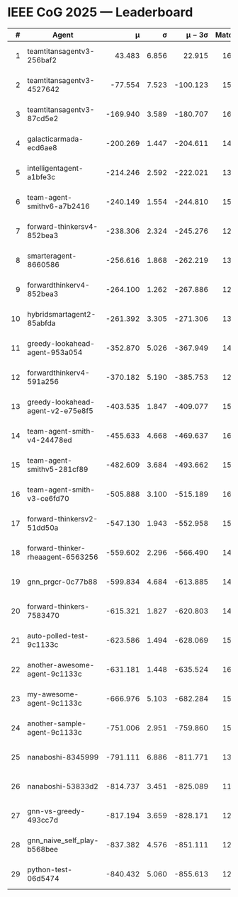 # IEEE CoG 2025 — Leaderboard

| # | Agent | μ | σ | μ − 3σ | Matches | Updated |
|---:|---|---:|---:|---:|---:|---|
| 1 | teamtitansagentv3-256baf2 | 43.483 | 6.856 | 22.915 | 16036 | 2025-08-23 14:06 |
| 2 | teamtitansagentv3-4527642 | -77.554 | 7.523 | -100.123 | 15290 | 2025-08-23 14:06 |
| 3 | teamtitansagentv3-87cd5e2 | -169.940 | 3.589 | -180.707 | 16646 | 2025-08-23 14:06 |
| 4 | galacticarmada-ecd6ae8 | -200.269 | 1.447 | -204.611 | 14520 | 2025-08-23 14:06 |
| 5 | intelligentagent-a1bfe3c | -214.246 | 2.592 | -222.021 | 13173 | 2025-08-23 14:06 |
| 6 | team-agent-smithv6-a7b2416 | -240.149 | 1.554 | -244.810 | 15540 | 2025-08-23 14:06 |
| 7 | forward-thinkersv4-852bea3 | -238.306 | 2.324 | -245.276 | 12563 | 2025-08-23 14:06 |
| 8 | smarteragent-8660586 | -256.616 | 1.868 | -262.219 | 13465 | 2025-08-23 14:06 |
| 9 | forwardthinkerv4-852bea3 | -264.100 | 1.262 | -267.886 | 12741 | 2025-08-23 14:06 |
| 10 | hybridsmartagent2-85abfda | -261.392 | 3.305 | -271.306 | 13610 | 2025-08-23 14:06 |
| 11 | greedy-lookahead-agent-953a054 | -352.870 | 5.026 | -367.949 | 14850 | 2025-08-23 14:06 |
| 12 | forwardthinkerv4-591a256 | -370.182 | 5.190 | -385.753 | 12908 | 2025-08-23 14:06 |
| 13 | greedy-lookahead-agent-v2-e75e8f5 | -403.535 | 1.847 | -409.077 | 15450 | 2025-08-23 14:06 |
| 14 | team-agent-smith-v4-24478ed | -455.633 | 4.668 | -469.637 | 16142 | 2025-08-23 14:06 |
| 15 | team-agent-smithv5-281cf89 | -482.609 | 3.684 | -493.662 | 15420 | 2025-08-23 14:06 |
| 16 | team-agent-smith-v3-ce6fd70 | -505.888 | 3.100 | -515.189 | 16862 | 2025-08-23 14:06 |
| 17 | forward-thinkersv2-51dd50a | -547.130 | 1.943 | -552.958 | 15280 | 2025-08-23 14:06 |
| 18 | forward-thinker-rheaagent-6563256 | -559.602 | 2.296 | -566.490 | 14940 | 2025-08-23 14:06 |
| 19 | gnn_prgcr-0c77b88 | -599.834 | 4.684 | -613.885 | 14100 | 2025-08-23 14:06 |
| 20 | forward-thinkers-7583470 | -615.321 | 1.827 | -620.803 | 14580 | 2025-08-23 14:06 |
| 21 | auto-polled-test-9c1133c | -623.586 | 1.494 | -628.069 | 15780 | 2025-08-23 14:06 |
| 22 | another-awesome-agent-9c1133c | -631.181 | 1.448 | -635.524 | 16500 | 2025-08-23 14:06 |
| 23 | my-awesome-agent-9c1133c | -666.976 | 5.103 | -682.284 | 15700 | 2025-08-23 14:06 |
| 24 | another-sample-agent-9c1133c | -751.006 | 2.951 | -759.860 | 15560 | 2025-08-23 14:06 |
| 25 | nanaboshi-8345999 | -791.111 | 6.886 | -811.771 | 13230 | 2025-08-23 14:06 |
| 26 | nanaboshi-53833d2 | -814.737 | 3.451 | -825.089 | 11940 | 2025-08-23 14:06 |
| 27 | gnn-vs-greedy-493cc7d | -817.194 | 3.659 | -828.171 | 12680 | 2025-08-23 14:06 |
| 28 | gnn_naive_self_play-b568bee | -837.382 | 4.576 | -851.111 | 12620 | 2025-08-23 14:06 |
| 29 | python-test-06d5474 | -840.432 | 5.060 | -855.613 | 12890 | 2025-08-23 14:06 |
